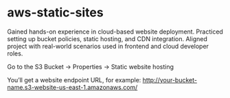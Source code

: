 # aws-static-sites
Gained hands-on experience in cloud-based website deployment.  Practiced setting up bucket policies, static hosting, and CDN integration.  Aligned project with real-world scenarios used in frontend and cloud developer roles.


Go to the S3 Bucket → Properties → Static website hosting

You’ll get a website endpoint URL, for example:
http://your-bucket-name.s3-website-us-east-1.amazonaws.com/

